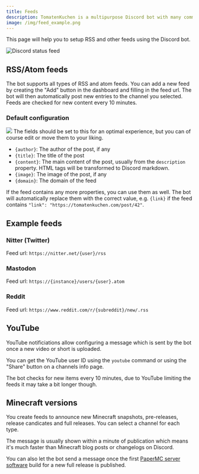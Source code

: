 ```yaml
---
title: Feeds
description: TomatenKuchen is a multipurpose Discord bot with many common and innovative features for your server. Explains how to use RSS, Atom, Minecraft, YouTube and Twitch feeds.
image: /img/feed_example.png
---
```


This page will help you to setup RSS and other feeds using the Discord bot.

![Discord status feed](/img/feed_example.png)

## RSS/Atom feeds
The bot supports all types of RSS and atom feeds. You can add a new feed by creating the "Add" button in the dashboard and filling in the feed url.
The bot will then automatically post new entries to the channel you selected.
Feeds are checked for new content every 10 minutes.

### Default configuration
![](/img/rss_feeds_default.png)
The fields should be set to this for an optimal experience, but you can of course edit or move them to your liking.

- `{author}`: The author of the post, if any
- `{title}`: The title of the post
- `{content}`: The main content of the post, usually from the `description` property. HTML tags will be transformed to Discord markdown.
- `{image}`: The image of the post, if any
- `{domain}`: The domain of the feed

If the feed contains any more properties, you can use them as well. The bot will automatically replace them with the correct value, e.g. `{link}` if the feed contains `"link": "https://tomatenkuchen.com/post/42"`.

## Example feeds

### Nitter (Twitter)
Feed url: `https://nitter.net/{user}/rss`

### Mastodon
Feed url: `https://{instance}/users/{user}.atom`

### Reddit
Feed url: `https://www.reddit.com/r/{subreddit}/new/.rss`

## YouTube

YouTube notificiations allow configuring a message which is sent by the bot once a new video or short is uploaded.

You can get the YouTube user ID using the `youtube` command or using the "Share" button on a channels info page.

The bot checks for new items every 10 minutes, due to YouTube limiting the feeds it may take a bit longer though.

## Minecraft versions

You create feeds to announce new Minecraft snapshots, pre-releases, release candicates and full releases. You can select a channel for each type.

The message is usually shown within a minute of publication which means it's much faster than Minecraft blog posts or changelogs on Discord.

You can also let the bot send a message once the first [PaperMC server software](https://papermc.io) build for a new full release is published.
